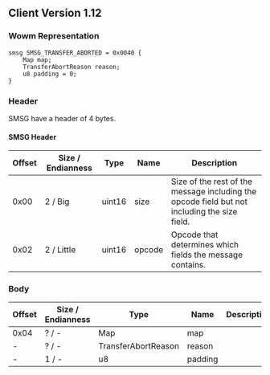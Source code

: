 ## Client Version 1.12

### Wowm Representation
```rust,ignore
smsg SMSG_TRANSFER_ABORTED = 0x0040 {
    Map map;    
    TransferAbortReason reason;    
    u8 padding = 0;    
}

```
### Header
SMSG have a header of 4 bytes.

#### SMSG Header
| Offset | Size / Endianness | Type   | Name   | Description |
| ------ | ----------------- | ------ | ------ | ----------- |
| 0x00   | 2 / Big           | uint16 | size   | Size of the rest of the message including the opcode field but not including the size field.|
| 0x02   | 2 / Little        | uint16 | opcode | Opcode that determines which fields the message contains.|
### Body
| Offset | Size / Endianness | Type | Name | Description |
| ------ | ----------------- | ---- | ---- | ----------- |
| 0x04 | ? / - | Map | map |  |
| - | ? / - | TransferAbortReason | reason |  |
| - | 1 / - | u8 | padding |  |
